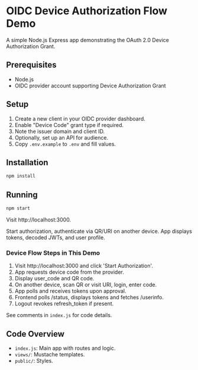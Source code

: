 # OIDC Device Authorization Flow Demo

A simple Node.js Express app demonstrating the OAuth 2.0 Device Authorization Grant.

## Prerequisites
- Node.js
- OIDC provider account supporting Device Authorization Grant

## Setup
1. Create a new client in your OIDC provider dashboard.
2. Enable "Device Code" grant type if required.
3. Note the issuer domain and client ID.
4. Optionally, set up an API for audience.
5. Copy `.env.example` to `.env` and fill values.

## Installation
```bash
npm install
```

## Running
```bash
npm start
```
Visit http://localhost:3000.

Start authorization, authenticate via QR/URI on another device.
App displays tokens, decoded JWTs, and user profile.

### Device Flow Steps in This Demo
1. Visit http://localhost:3000 and click 'Start Authorization'.
2. App requests device code from the provider.
3. Display user_code and QR code.
4. On another device, scan QR or visit URI, login, enter code.
5. App polls and receives tokens upon approval.
6. Frontend polls /status, displays tokens and fetches /userinfo.
7. Logout revokes refresh_token if present.

See comments in `index.js` for code details.

## Code Overview
- `index.js`: Main app with routes and logic.
- `views/`: Mustache templates.
- `public/`: Styles. 